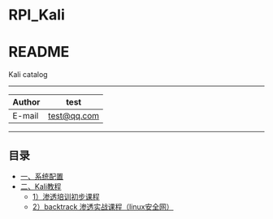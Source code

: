# RPI_Kali

README
==  
Kali catalog
****
|Author|test
|---|---
|E-mail|test@qq.com
****
## 目录
* [一、系统配置](/SystemConfig.md)  
* [二、Kali教程](/kali_course)  
  * [1）渗透培训初步课程](/kali_course/Other.md)  
  * [2）backtrack 渗透实战课程（linux安全网）](/kali_course/backtrack渗透实战课程（linux安全网）.md)  





